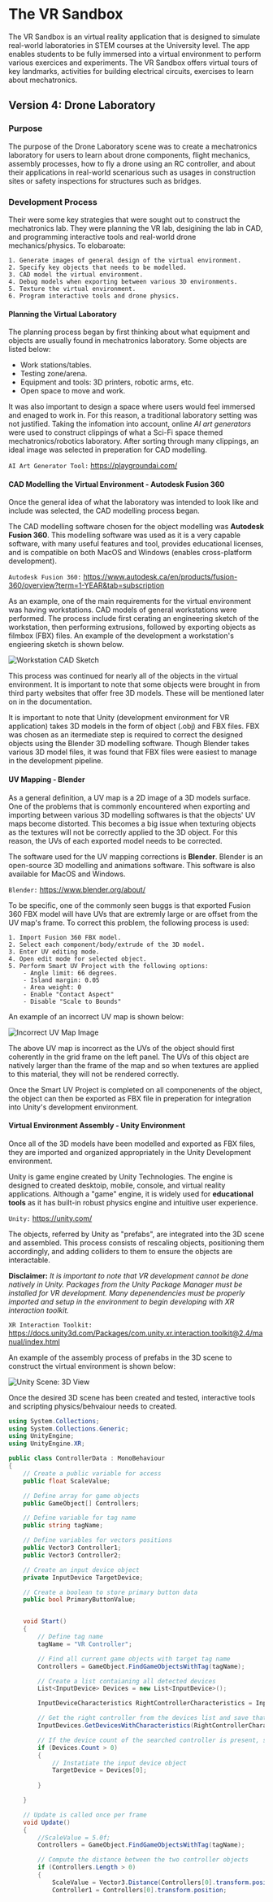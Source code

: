 
# The VR Sandbox

The VR Sandbox is an virtual reality application that is designed to simulate real-world laboratories in STEM courses at the University level. The app enables students to be fully immersed into a virtual environment to perform various exercices and experiments. The VR Sandbox offers virtual tours of key landmarks, activities for building electrical circuits, exercises to learn about mechatronics. 

## Version 4: Drone Laboratory 
### Purpose
The purpose of the Drone Laboratory scene was to create a mechatronics laboratory for users to learn about drone components, flight mechanics, assembly processes, how to fly a drone using an RC controller, and about their applications in real-world scenarious such as usages in construction sites or safety inspections for structures such as bridges. 

### Development Process
Their were some key strategies that were sought out to construct the mechatronics lab. They were planning the VR lab, desigining the lab in CAD, and programming interactive tools and real-world drone mechanics/physics. To elobaroate:

    1. Generate images of general design of the virtual environment.
    2. Specify key objects that needs to be modelled.
    3. CAD model the virtual environment.
    4. Debug models when exporting between various 3D environments.
    5. Texture the virtual environment.
    6. Program interactive tools and drone physics.

#### Planning the Virtual Laboratory 
The planning process began by first thinking about what equipment and objects are usually found in mechatronics laboratory. Some objects are listed below:

- Work stations/tables.
- Testing zone/arena.
- Equipment and tools: 3D printers, robotic arms, etc.
- Open space to move and work.

It was also important to design a space where users would feel immersed and enaged to work in. For this reason, a traditional laboratory setting was not justified. Taking the infomation into account, online *AI art generators* were used to construct clippings of what a Sci-Fi space themed mechatronics/robotics laboratory. After sorting through many clippings, an ideal image was selected in preperation for CAD modelling.

`AI Art Generator Tool:` https://playgroundai.com/

#### CAD Modelling the Virtual Environment - Autodesk Fusion 360
Once the general idea of what the laboratory was intended to look like and include was selected, the CAD modelling process began. 

The CAD modelling software chosen for the object modelling was **Autodesk Fusion 360**. This modelling software was used as it is a very capable software, with many useful features and tool, provides educational licenses, and is compatible on both MacOS and Windows (enables cross-platform development). 

`Autodesk Fusion 360:` https://www.autodesk.ca/en/products/fusion-360/overview?term=1-YEAR&tab=subscription

As an example, one of the main requirements for the virtual environment was having workstations. CAD models of general workstations were performed. The process include first cerating an engineering sketch of the workstation, then performing extrusions, followed by exporting objects as filmbox (FBX) files. An example of the development a workstation's engieering sketch is shown below.

![Workstation CAD Sketch](https://media.githubusercontent.com/media/DamithTennakoon/The-VR-Sandbox/TestDroneLab/Assets/Info%20Images/CAD_Workstation.png)

This process was continued for nearly all of the objects in the virtual environment. It is important to note that some objects were brought in from third party websites that offer free 3D models. These will be mentioned later on in the documentation.

It is important to note that Unity (development environment for VR application) takes 3D models in the form of object (.obj) and FBX files. FBX was chosen as an itermediate step is required to correct the designed objects using the Blender 3D modelling software. Though Blender takes various 3D model files, it was found that FBX files were easiest to manage in the development pipeline.

#### UV Mapping - Blender
As a general definition, a UV map is a 2D image of a 3D models surface. One of the problems that is commonly encountered when exporting and importing between various 3D modelling softwares is that the objects' UV maps become distorted. This becomes a big issue when texturing objects as the textures will not be correctly applied to the 3D object. For this reason, the UVs of each exported model needs to be corrected.

The software used for the UV mapping corrections is **Blender**. Blender is an open-source 3D modelling and animations software. This software is also available for MacOS and Windows. 

`Blender:` https://www.blender.org/about/

To be specific, one of the commonly seen buggs is that exported Fusion 360 FBX model will have UVs that are extremly large or are offset from the UV map's frame. To correct this problem, the following process is used: 

    1. Import Fusion 360 FBX model.
    2. Select each component/body/extrude of the 3D model.
    3. Enter UV editing mode.
    4. Open edit mode for selected object.
    5. Perform Smart UV Project with the following options:
        - Angle limit: 66 degrees.
        - Island margin: 0.05
        - Area weight: 0
        - Enable "Contact Aspect"
        - Disable "Scale to Bounds"

An example of an incorrect UV map is shown below:

![Incorrect UV Map Image](https://media.githubusercontent.com/media/DamithTennakoon/The-VR-Sandbox/TestDroneLab/Assets/Info%20Images/Incorrect_UV_Map.png)

The above UV map is incorrect as the UVs of the object should first coherently in the grid frame on the left panel. The UVs of this object are natively larger than the frame of the map and so when textures are applied to this material, they will not be rendered correctly.

Once the Smart UV Project is completed on all componenents of the object, the object can then be exported as FBX file in preperation for integration into Unity's development environment.

#### Virtual Environment Assembly - Unity Environment
Once all of the 3D models have been modelled and exported as FBX files, they are imported and organized appropriately in the Unity Development environment.

Unity is game engine created by Unity Technologies. The engine is designed to created desktoip, mobile, console, and virtual reality applications. Although a "game" engine, it is widely used for **educational tools** as it has built-in robust physics engine and intuitive user experience. 

`Unity:` https://unity.com/

The objects, referred by Unity as "prefabs", are integrated into the 3D scene and assembled. This process consists of rescaling objects, positioning them accordingly, and adding colliders to them to ensure the objects are interactable. 

**Disclaimer:** *It is important to note that VR development cannot be done natively in Unity. Packages from the Unity Package Manager must be installed for VR development. Many depenendencies must be properly imported and setup in the environment to begin developing with XR interaction toolkit.*

`XR Interaction Toolkit:` https://docs.unity3d.com/Packages/com.unity.xr.interaction.toolkit@2.4/manual/index.html

An example of the assembly process of prefabs in the 3D scene to construct the virtual environment is shown below:

![Unity Scene: 3D View](https://media.githubusercontent.com/media/DamithTennakoon/The-VR-Sandbox/TestDroneLab/Assets/Info%20Images/Unity_Scene.png)

Once the desired 3D scene has been created and tested, interactive tools and scripting physics/behvaiour needs to created.

```cs
using System.Collections;
using System.Collections.Generic;
using UnityEngine;
using UnityEngine.XR;

public class ControllerData : MonoBehaviour
{
    // Create a public variable for access
    public float ScaleValue;

    // Define array for game objects
    public GameObject[] Controllers;

    // Define variable for tag name
    public string tagName;

    // Define variables for vectors positions
    public Vector3 Controller1;
    public Vector3 Controller2;

    // Create an input device object
    private InputDevice TargetDevice;

    // Create a boolean to store primary button data
    public bool PrimaryButtonValue;


    void Start()
    {
        // Define tag name
        tagName = "VR Controller";

        // Find all current game objects with target tag name
        Controllers = GameObject.FindGameObjectsWithTag(tagName);

        // Create a list contaianing all detected devices
        List<InputDevice> Devices = new List<InputDevice>();

        InputDeviceCharacteristics RightControllerCharacteristics = InputDeviceCharacteristics.Right | InputDeviceCharacteristics.Controller;

        // Get the right controller from the devices list and save that as the new list of devices
        InputDevices.GetDevicesWithCharacteristics(RightControllerCharacteristics, Devices);

        // If the device count of the searched controller is present, select that controller 
        if (Devices.Count > 0)
        {
            // Instatiate the input device object 
            TargetDevice = Devices[0];
        
        }

    }

    // Update is called once per frame
    void Update()
    {
        //ScaleValue = 5.0f;
        Controllers = GameObject.FindGameObjectsWithTag(tagName);

        // Compute the distance between the two controller objects
        if (Controllers.Length > 0)
        {
            ScaleValue = Vector3.Distance(Controllers[0].transform.position, Controllers[1].transform.position);
            Controller1 = Controllers[0].transform.position;
        

```